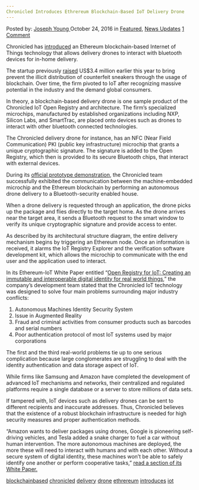 ```yaml
---
Chronicled Introduces Ethrereum Blockchain-Based IoT Delivery Drone
---
```

<article class="post-listing post-16038 post type-post status-publish format-standard has-post-thumbnail hentry  tag-blockchainbased tag-chronicled tag-delivery tag-drone tag-ethrereum tag-introduces tag-iot">
    <div class="post-inner">
        <span>Posted by: <a href="https://www.deepdotweb.com/author/josephyoung/" title="">Joseph Young </a></span>
    <span>October 24, 2016</span>
    <span>in <a href="https://www.deepdotweb.com/category/deepdot-news/" rel="category tag">Featured</a>, <a href="https://www.deepdotweb.com/category/news-updates/" rel="category tag">News Updates</a></span>
    <span><a href="https://www.deepdotweb.com/2016/10/24/chronicled-introduces-ethrereum-blockchain-based-iot-delivery-drone/#comments">1 Comment</a></span>
    </p>
    <div class="clear"></div>
    <div class="entry">
    <p>Chronicled has <a href="http://chronicled.org/drone-case-study.html">introduced</a> an Ethereum blockchain-based Internet of Things technology that allows delivery drones to interact with bluetooth devices for in-home delivery.</p>
    <p>The startup previously <a href="http://www.chronicled.com/press/chronicled-announces-series-seed-financing">raised</a> US$3.4 million earlier this year to bring prevent the illicit distribution of counterfeit sneakers through the usage of blockchain. Over time, the firm pivoted to IoT after recognizing massive potential in the industry and the demand global consumers.</p>
    <p>In theory, a blockchain-based delivery drone is one sample product of the Chronicled IoT Open Registry and architecture. The firm’s specialized microchips, manufactured by established organizations including NXP, Silicon Labs, and SmartTrac, are placed onto devices such as drones to interact with other bluetooth connected technologies.</p>
    <p>The Chronicled delivery drone for instance, has an NFC (Near Field Communication) PKI (public key infrastructure) microchip that grants a unique cryptographic signature. The signature is added to the Open Registry, which then is provided to its secure Bluetooth chips, that interact with external devices.</p>
    <p>During its <a href="https://www.youtube.com/watch?time_continue=137&amp;v=UF3hrnVE-2g">official prototype demonstration</a>, the Chronicled team successfully exhibited the communication between the machine-embedded microchip and the Ethereum blockchain by performing an autonomous drone delivery to a Bluetooth-security enabled house.</p>
    <p>When a drone delivery is requested through an application, the drone picks up the package and flies directly to the target home. As the drone arrives near the target area, it sends a Bluetooth request to the smart window to verify its unique cryptographic signature and provide access to enter.</p>
    <p>As described by its architectural structure diagram, the entire delivery mechanism begins by triggering an Ethereum node. Once an information is received, it alarms the IoT Registry Explorer and the verification software development kit, which allows the microchip to communicate with the end user and the application used to interact.</p>
    <p>In its Ethereum-IoT White Paper entitled “<a href="http://chronicled.org/architecture.html">Open Registry for IoT: Creating an immutable and interoperable digital identity for real world things</a>,” the company’s development team stated that the Chronicled IoT technology was designed to solve four main problems surrounding major industry conflicts:</p>
    <ol>
    <li>Autonomous Machines Identity Security System</li>
    <li>Issue in Augmented Reality</li>
    <li>Fraud and criminal activities from consumer products such as barcodes and serial numbers</li>
    <li>Poor authentication protocol of most IoT systems used by major corporations</li>
    </ol>
    <p>The first and the third real-world problems tie up to one serious complication because large conglomerates are struggling to deal with the identity authentication and data storage aspect of IoT.</p>
    <p>While firms like Samsung and Amazon have completed the development of advanced IoT mechanisms and networks, their centralized and regulated platforms require a single database or a server to store millions of data sets.</p>
    <p>If tampered with, IoT devices such as delivery drones can be sent to different recipients and inaccurate addresses. Thus, Chronicled believes that the existence of a robust blockchain infrastructure is needed for high security measures and proper authentication methods.</p>
    <p>“Amazon wants to deliver packages using drones, Google is pioneering self-driving vehicles, and Tesla added a snake charger to fuel a car without human intervention. The more autonomous machines are deployed, the more these will need to interact with humans and with each other. Without a secure system of digital identity, these machines won’t be able to safely identify one another or perform cooperative tasks,” <a href="http://chronicled.org/architecture.html">read a section of its White Paper.</a></p>
    </div>
    <a href="https://www.deepdotweb.com/tag/blockchainbased/" rel="tag">blockchainbased</a> <a href="https://www.deepdotweb.com/tag/chronicled/" rel="tag">chronicled</a> <a href="https://www.deepdotweb.com/tag/delivery/" rel="tag">delivery</a> <a href="https://www.deepdotweb.com/tag/drone/" rel="tag">drone</a> <a href="https://www.deepdotweb.com/tag/ethrereum/" rel="tag">ethrereum</a> <a href="https://www.deepdotweb.com/tag/introduces/" rel="tag">introduces</a> <a href="https://www.deepdotweb.com/tag/iot/" rel="tag">iot</a></span> <span style="display:none" class="updated">2016-10-24</span>
    <div style="display:none" class="vcard author" itemprop="author" itemscope itemtype="http://schema.org/Person"><strong class="fn" itemprop="name"><a href="https://www.deepdotweb.com/author/josephyoung/" title="Posts by Joseph Young" rel="author">Joseph Young</a></strong></div>
    
